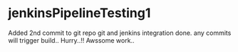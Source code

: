 # jenkinsPipelineTesting1
Added 2nd commit to git repo
git and jenkins integration done. any commits will trigger build..
Hurry..!! Awssome work..
